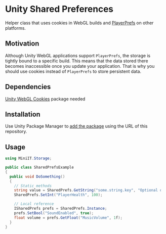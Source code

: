 # Unity Shared Preferences

Helper class that uses cookies in WebGL builds and [PlayerPrefs](https://docs.unity3d.com/ScriptReference/PlayerPrefs.html) on other platforms.

## Motivation

Although Unity WebGL applications support `PlayerPrefs`, the storage is tightly bound to a specific build.
This means that the data stored there becomes inaccessible once you update your application.
That is why you should use cookies instead of `PlayerPrefs` to store persistent data.

## Dependencies

[Unity WebGL Cookies](https://github.com/Mini-IT/unity-web-cookies) package needed

## Installation

Use Unity Package Manager to [add the package](https://docs.unity3d.com/Manual/upm-ui-giturl.html) using the URL of this repository.

## Usage

```csharp
using MiniIT.Storage;

public class SharedPrefsExample
{
  public void DoSomething()
  {
    // Static methods
    string value = SharedPrefs.GetString("some.string.key", "Optional default value");
    SharedPrefs.SetInt("PlayerHealth", 100);

    // Local reference
    ISharedPrefs prefs = SharedPrefs.Instance;
    prefs.SetBool("SoundEnabled", true);
    float volume = prefs.GetFloat("MusicVolume", 1f);
  }
}
```
